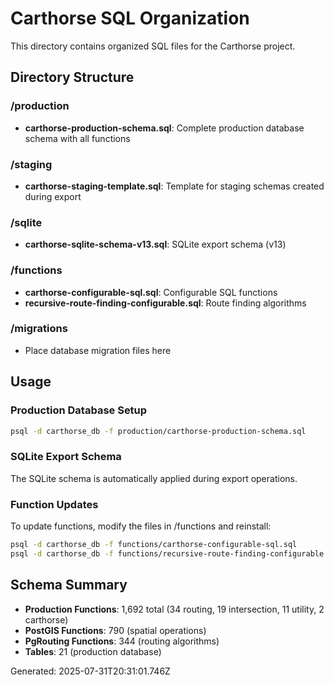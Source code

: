 # Carthorse SQL Organization

This directory contains organized SQL files for the Carthorse project.

## Directory Structure

### /production
- **carthorse-production-schema.sql**: Complete production database schema with all functions

### /staging  
- **carthorse-staging-template.sql**: Template for staging schemas created during export

### /sqlite
- **carthorse-sqlite-schema-v13.sql**: SQLite export schema (v13)

### /functions
- **carthorse-configurable-sql.sql**: Configurable SQL functions
- **recursive-route-finding-configurable.sql**: Route finding algorithms

### /migrations
- Place database migration files here

## Usage

### Production Database Setup
```bash
psql -d carthorse_db -f production/carthorse-production-schema.sql
```

### SQLite Export Schema
The SQLite schema is automatically applied during export operations.

### Function Updates
To update functions, modify the files in /functions and reinstall:
```bash
psql -d carthorse_db -f functions/carthorse-configurable-sql.sql
psql -d carthorse_db -f functions/recursive-route-finding-configurable.sql
```

## Schema Summary

- **Production Functions**: 1,692 total (34 routing, 19 intersection, 11 utility, 2 carthorse)
- **PostGIS Functions**: 790 (spatial operations)
- **PgRouting Functions**: 344 (routing algorithms)
- **Tables**: 21 (production database)

Generated: 2025-07-31T20:31:01.746Z
